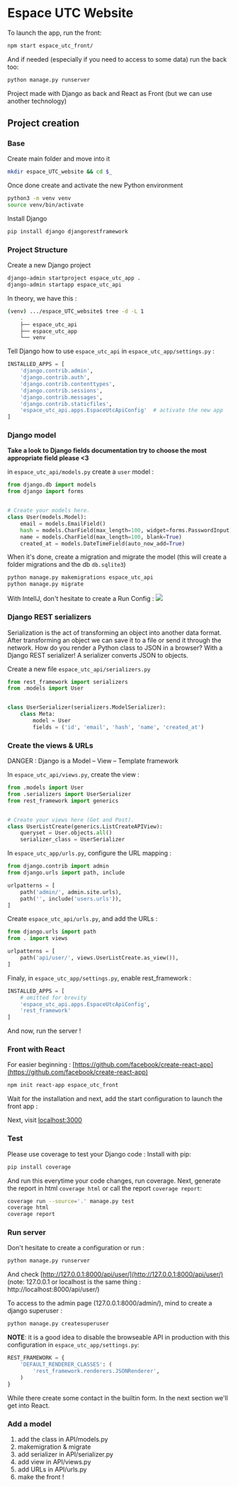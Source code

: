 Espace UTC Website
===


To launch the app, run the front:
```bash
npm start espace_utc_front/
```

And if needed (especially if you need to access to some data) run the back too:
```bash
python manage.py runserver
```

Project made with Django as back and React as Front (but we can  use another technology)



## Project creation 
### Base

Create main folder and move into it
```bash
mkdir espace_UTC_website && cd $_
```

Once done create and activate the new Python environment
```bash
python3 -m venv venv
source venv/bin/activate
```

Install Django
```bash
pip install django djangorestframework
```



### Project Structure

Create a new Django project
```bash
django-admin startproject espace_utc_app .
django-admin startapp espace_utc_api
```

In theory, we have this :
```bash
(venv) .../espace_UTC_website$ tree -d -L 1
	.
	├── espace_utc_api
	├── espace_utc_app
	└── venv
```

Tell Django how to use `espace_utc_api` in `espace_utc_app/settings.py` :
```python
INSTALLED_APPS = [
    'django.contrib.admin',
    'django.contrib.auth',
    'django.contrib.contenttypes',
    'django.contrib.sessions',
    'django.contrib.messages',
    'django.contrib.staticfiles',
    'espace_utc_api.apps.EspaceUtcApiConfig'  # activate the new app
]
```



### Django model

**Take a look to Django fields documentation try to choose the most appropriate field please <3**

in `espace_utc_api/models.py` create a `user` model :
```python
from django.db import models
from django import forms


# Create your models here.
class User(models.Model):
    email = models.EmailField()
    hash = models.CharField(max_length=100, widget=forms.PasswordInput)  # Password
    name = models.CharField(max_length=100, blank=True)
    created_at = models.DateTimeField(auto_now_add=True)
```

When it's done, create a migration and migrate the model (this will create a folder migrations and the db `db.sqlite3`)
```bash
python manage.py makemigrations espace_utc_api
python manage.py migrate
```

With IntellJ, don't hesitate to create a Run Config : 
![](https://puu.sh/Hndtk/32c6c8cc84.png)



### Django REST serializers
Serialization is the act of transforming an object into another data format. After transforming an object we can save it to a file or send it through the network. How do you render a Python class to JSON in a browser? With a Django REST serializer! A serializer converts JSON to objects. 


Create a new file `espace_utc_api/serializers.py`
```python
from rest_framework import serializers
from .models import User


class UserSerializer(serializers.ModelSerializer):
    class Meta:
        model = User
        fields = ('id', 'email', 'hash', 'name', 'created_at')
```



### Create the views & URLs
DANGER : Django is a Model – View – Template framework

In `espace_utc_api/views.py`, create the view :
```python
from .models import User
from .serializers import UserSerializer
from rest_framework import generics


# Create your views here (Get and Post).
class UserListCreate(generics.ListCreateAPIView):
    queryset = User.objects.all()
    serializer_class = UserSerializer
```

In `espace_utc_app/urls.py`, configure the URL mapping :
```python
from django.contrib import admin
from django.urls import path, include

urlpatterns = [
    path('admin/', admin.site.urls),
    path('', include('users.urls')),
]
```

Create `espace_utc_api/urls.py`, and add the URLs :
```python
from django.urls import path
from . import views

urlpatterns = [
    path('api/user/', views.UserListCreate.as_view()),
]
```

Finaly, in `espace_utc_app/settings.py`, enable rest_framework :
```python
INSTALLED_APPS = [
    # omitted for brevity
    'espace_utc_api.apps.EspaceUtcApiConfig',
    'rest_framework'
]
```

And now, run the server !



### Front with React

For easier beginning : [https://github.com/facebook/create-react-app](https://github.com/facebook/create-react-app)
```bash
npm init react-app espace_utc_front
```

Wait for the installation and next, add the start configuration to launch the front app :
[](https://puu.sh/Hneoc/0a22a8d27e.png)

Next, visit [localhost:3000](http://localhost:3000/)



### Test

Please use coverage to test your Django code :
Install with pip:
```bash
pip install coverage
```

And run this everytime your code changes, run coverage. Next, generate the report in html `coverage html` or call the report `coverage report`:
```bash
coverage run --source='.' manage.py test
coverage html
coverage report
```


### Run server
Don't hesitate to create a configuration or run :
```bash
python manage.py runserver
```
And check [http://127.0.0.1:8000/api/user/](http://127.0.0.1:8000/api/user/) (note: 127.0.0.1 or localhost is the same thing : http://localhost:8000/api/user/)


To access to the admin page (127.0.0.1:8000/admin/), mind to create a django superuser :
```bash
python manage.py createsuperuser
```


**NOTE**: it is a good idea to disable the browseable API in production with this configuration in `espace_utc_app/settings.py`:
```python
REST_FRAMEWORK = {
    'DEFAULT_RENDERER_CLASSES': (
        'rest_framework.renderers.JSONRenderer',
    )
}
```
While there create some contact in the builtin form. In the next section we'll get into React.



### Add a model 

1. add the class in API/models.py
2. makemigration & migrate
3. add serializer in API/serializer.py
4. add view in API/views.py
5. add URLs in API/urls.py
6. make the front !